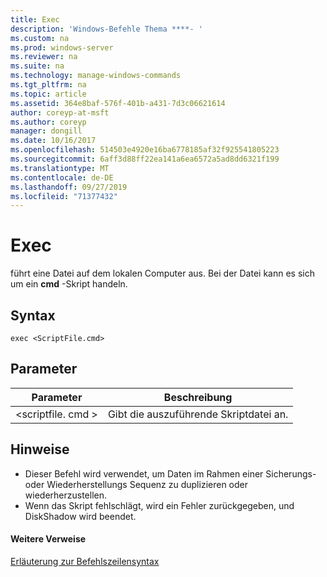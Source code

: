 ```yaml
---
title: Exec
description: 'Windows-Befehle Thema ****- '
ms.custom: na
ms.prod: windows-server
ms.reviewer: na
ms.suite: na
ms.technology: manage-windows-commands
ms.tgt_pltfrm: na
ms.topic: article
ms.assetid: 364e8baf-576f-401b-a431-7d3c06621614
author: coreyp-at-msft
ms.author: coreyp
manager: dongill
ms.date: 10/16/2017
ms.openlocfilehash: 514503e4920e16ba6778185af32f925541805223
ms.sourcegitcommit: 6aff3d88ff22ea141a6ea6572a5ad8dd6321f199
ms.translationtype: MT
ms.contentlocale: de-DE
ms.lasthandoff: 09/27/2019
ms.locfileid: "71377432"
---
```

# <a name="exec"></a>Exec



führt eine Datei auf dem lokalen Computer aus. Bei der Datei kann es sich um ein **cmd** -Skript handeln.

## <a name="syntax"></a>Syntax

```
exec <ScriptFile.cmd>
```

## <a name="parameters"></a>Parameter

|Parameter|Beschreibung|
|---------|-----------|
|\<scriptfile. cmd >|Gibt die auszuführende Skriptdatei an.|

## <a name="remarks"></a>Hinweise

-   Dieser Befehl wird verwendet, um Daten im Rahmen einer Sicherungs-oder Wiederherstellungs Sequenz zu duplizieren oder wiederherzustellen.
-   Wenn das Skript fehlschlägt, wird ein Fehler zurückgegeben, und DiskShadow wird beendet.

#### <a name="additional-references"></a>Weitere Verweise

[Erläuterung zur Befehlszeilensyntax](command-line-syntax-key.md)